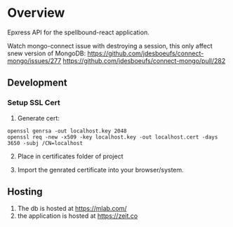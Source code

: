 # Overview
Epxress API for the spellbound-react application.

Watch mongo-connect issue with destroying a session, this only affect snew version of MongoDB:
https://github.com/jdesboeufs/connect-mongo/issues/277
https://github.com/jdesboeufs/connect-mongo/pull/282

## Development
### Setup SSL Cert
1. Generate cert:
```
openssl genrsa -out localhost.key 2048
openssl req -new -x509 -key localhost.key -out localhost.cert -days 3650 -subj /CN=localhost
```

2. Place in certificates folder of project

3. Import the genrated certificate into your browser/system.

## Hosting
1. The db is hosted at https://mlab.com/
2. the application is hosted at https://zeit.co


